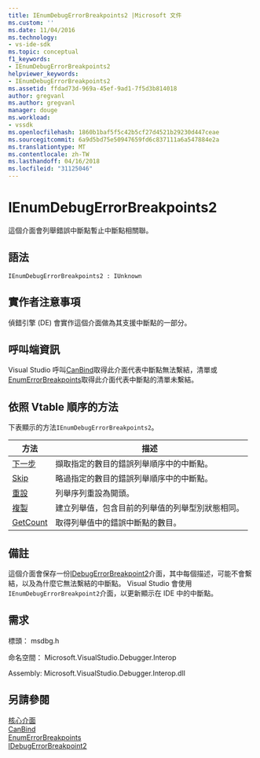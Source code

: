 ```yaml
---
title: IEnumDebugErrorBreakpoints2 |Microsoft 文件
ms.custom: ''
ms.date: 11/04/2016
ms.technology:
- vs-ide-sdk
ms.topic: conceptual
f1_keywords:
- IEnumDebugErrorBreakpoints2
helpviewer_keywords:
- IEnumDebugErrorBreakpoints2
ms.assetid: ffdad73d-969a-45ef-9ad1-7f5d3b814018
author: gregvanl
ms.author: gregvanl
manager: douge
ms.workload:
- vssdk
ms.openlocfilehash: 1860b1baf5f5c42b5cf27d4521b29230d447ceae
ms.sourcegitcommit: 6a9d5bd75e50947659fd6c837111a6a547884e2a
ms.translationtype: MT
ms.contentlocale: zh-TW
ms.lasthandoff: 04/16/2018
ms.locfileid: "31125046"
---
```

# <a name="ienumdebugerrorbreakpoints2"></a>IEnumDebugErrorBreakpoints2
這個介面會列舉錯誤中斷點暫止中斷點相關聯。  
  
## <a name="syntax"></a>語法  
  
```  
IEnumDebugErrorBreakpoints2 : IUnknown  
```  
  
## <a name="notes-for-implementers"></a>實作者注意事項  
 偵錯引擎 (DE) 會實作這個介面做為其支援中斷點的一部分。  
  
## <a name="notes-for-callers"></a>呼叫端資訊  
 Visual Studio 呼叫[CanBind](../../../extensibility/debugger/reference/idebugpendingbreakpoint2-canbind.md)取得此介面代表中斷點無法繫結，清單或[EnumErrorBreakpoints](../../../extensibility/debugger/reference/idebugpendingbreakpoint2-enumerrorbreakpoints.md)取得此介面代表中斷點的清單未繫結。  
  
## <a name="methods-in-vtable-order"></a>依照 Vtable 順序的方法  
 下表顯示的方法`IEnumDebugErrorBreakpoints2`。  
  
|方法|描述|  
|------------|-----------------|  
|[下一步](../../../extensibility/debugger/reference/ienumdebugerrorbreakpoints2-next.md)|擷取指定的數目的錯誤列舉順序中的中斷點。|  
|[Skip](../../../extensibility/debugger/reference/ienumdebugerrorbreakpoints2-skip.md)|略過指定的數目的錯誤列舉順序中的中斷點。|  
|[重設](../../../extensibility/debugger/reference/ienumdebugerrorbreakpoints2-reset.md)|列舉序列重設為開頭。|  
|[複製](../../../extensibility/debugger/reference/ienumdebugerrorbreakpoints2-clone.md)|建立列舉值，包含目前的列舉值的列舉型別狀態相同。|  
|[GetCount](../../../extensibility/debugger/reference/ienumdebugerrorbreakpoints2-getcount.md)|取得列舉值中的錯誤中斷點的數目。|  
  
## <a name="remarks"></a>備註  
 這個介面會保存一份[IDebugErrorBreakpoint2](../../../extensibility/debugger/reference/idebugerrorbreakpoint2.md)介面，其中每個描述，可能不會繫結，以及為什麼它無法繫結的中斷點。 Visual Studio 會使用`IEnumDebugErrorBreakpoint2`介面，以更新顯示在 IDE 中的中斷點。  
  
## <a name="requirements"></a>需求  
 標頭： msdbg.h  
  
 命名空間： Microsoft.VisualStudio.Debugger.Interop  
  
 Assembly: Microsoft.VisualStudio.Debugger.Interop.dll  
  
## <a name="see-also"></a>另請參閱  
 [核心介面](../../../extensibility/debugger/reference/core-interfaces.md)   
 [CanBind](../../../extensibility/debugger/reference/idebugpendingbreakpoint2-canbind.md)   
 [EnumErrorBreakpoints](../../../extensibility/debugger/reference/idebugpendingbreakpoint2-enumerrorbreakpoints.md)   
 [IDebugErrorBreakpoint2](../../../extensibility/debugger/reference/idebugerrorbreakpoint2.md)